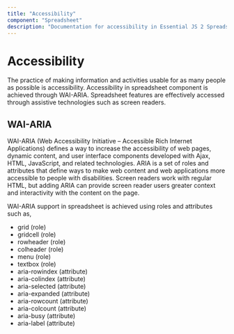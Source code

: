 ```yaml
---
title: "Accessibility"
component: "Spreadsheet"
description: "Documentation for accessibility in Essential JS 2 Spreadsheet, featuring WAI-ARIA standards"
---
```


# Accessibility

The practice of making information and activities usable for as many people as possible is accessibility. Accessibility in spreadsheet component is achieved through WAI-ARIA. Spreadsheet features are effectively accessed through assistive technologies such as screen readers.

## WAI-ARIA

WAI-ARIA (Web Accessibility Initiative – Accessible Rich Internet Applications) defines a way to increase the accessibility of web pages, dynamic content, and user interface components developed with Ajax, HTML, JavaScript, and related technologies. ARIA is a set of roles and attributes that define ways to make web content and web applications more accessible to people with disabilities. Screen readers work with regular HTML, but adding ARIA can provide screen reader users greater context and interactivity with the content on the page.

WAI-ARIA support in spreadsheet is achieved using roles and attributes such as,
* grid (role)
* gridcell (role)
* rowheader (role)
* colheader (role)
* menu (role)
* textbox (role)
* aria-rowindex (attribute)
* aria-colindex (attribute)
* aria-selected (attribute)
* aria-expanded (attribute)
* aria-rowcount (attribute)
* aria-colcount (attribute)
* aria-busy (attribute)
* aria-label (attribute)
